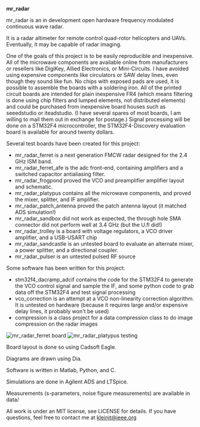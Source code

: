 **mr_radar**

mr_radar is an in development open hardware frequency modulated continuous wave radar.

It is a radar altimeter for remote control quad-rotor helicopters and UAVs.
Eventually, it may be capable of radar imaging.


One of the goals of this project is to be easily reproducible and inexpensive.
All of the microwave components are available online from manufacturers or resellers like DigiKey, Allied Electronics, or Mini-Circuits. I have avoided using expensive components like circulators or SAW delay lines, even though they sound like fun. No chips with exposed pads are used, it is possible to assemble the boards with a soldering iron. All of the printed circuit boards are intended for plain inexpensive FR4 (which means filtering is done using chip filters and lumped elements, not distributed elements) and could be purchased from inexpensive board houses such as seeedstudio or iteadstudio. (I have several spares of most boards, I am willing to mail them out in exchange for postage.)
Signal processing will be done on a STM32F4 microcontroller, the STM32F4-Discovery evaluation board is available for around twenty dollars. 

Several test boards have been created for this project:

* mr_radar_ferret is a next generation FMCW radar designed for the 2.4 GHz ISM band.
* mr_radar_ferret_afe is the adc front-end, containing amplifiers and a switched capacitor antialiasing filter.
* mr_radar_frogpond proved the VCO and preamplifier amplifier layout and schematic.
* mr_radar_platypus contains all the microwave components, and proved the mixer, splitter, and IF amplifier.
* mr_radar_patch_antenna proved the patch antenna layout (it matched ADS simulation!)
* mr_radar_sandbox did not work as expected, the through hole SMA connector did not perform well at 3.4 GHz (but the U.fl did!)
* mr_radar_trolley is a board with voltage regulators, a VCO driver amplifier, and a USB-USART chip
* mr_radar_sandcastle is an untested board to evaluate an alternate mixer, a power splitter, and a directional coupler.
* mr_radar_pulser is an untested pulsed RF source

Some software has been written for this project:

* stm32f4_dacramp_adcif contains the code for the STM32F4 to generate the VCO control signal and sample the IF, and some python code to grab data off the STM32F4 and test signal processing
* vco_correction is an attempt at a VCO non-linearity correction algorithm. It is untested on hardware (because it requires large and/or expensive delay lines, it probably won't be used)
* compression is a class project for a data compression class to do image compression on the radar images

![mr_radar_ferret board](https://github.com/loxodes/mr_radar/raw/master/mr_radar_ferret_gerbv.png)
![mr_radar_platypus testing](https://github.com/loxodes/mr_radar/raw/master/mr_radar.jpg)

Board layout is done so using Cadsoft Eagle.

Diagrams are drawn using Dia.

Software is written in Matlab, Python, and C. 

Simulations are done in Agilent ADS and LTSpice.

Measurements (s-parameters, noise figure measurements) are available in data/ 

All work is under an MIT license, see LICENSE for details. If you have questions, feel free to contact me at kleinjt@ieee.org


